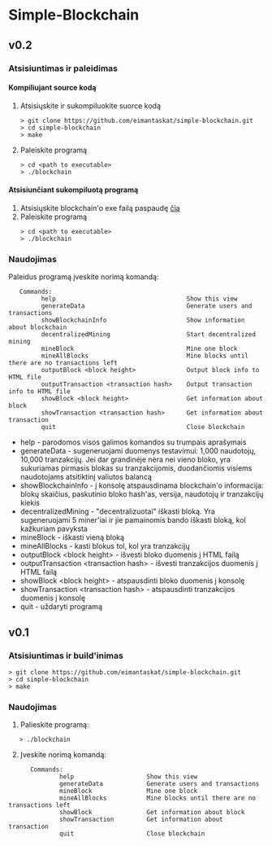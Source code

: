 # Simple-Blockchain

## v0.2

### Atsisiuntimas ir paleidimas
   #### Kompiliujant source kodą
   1. Atsisiųskite ir sukompiluokite suorce kodą
      ```console
      > git clone https://github.com/eimantaskat/simple-blockchain.git
      > cd simple-blockchain
      > make
      ```
   1. Paleiskite programą
      ```console
      > cd <path to executable>
      > ./blockchain
      ```
   #### Atsisiunčiant sukompiluotą programą
   1. Atsisiųskite blockchain'o exe failą paspaudę [čia](https://objects.githubusercontent.com/github-production-release-asset-2e65be/553382685/4e05bea3-ce77-42c0-a95d-b5d0aac36731?X-Amz-Algorithm=AWS4-HMAC-SHA256&X-Amz-Credential=AKIAIWNJYAX4CSVEH53A%2F20221102%2Fus-east-1%2Fs3%2Faws4_request&X-Amz-Date=20221102T113802Z&X-Amz-Expires=300&X-Amz-Signature=0296e53b08170507331190ee075210437a882ad10ea736ec3b2ebba84cefa2f6&X-Amz-SignedHeaders=host&actor_id=80033246&key_id=0&repo_id=553382685&response-content-disposition=attachment%3B%20filename%3Dblockchain.exe&response-content-type=application%2Foctet-stream)
   1. Paleiskite programą
      ```console
      > cd <path to executable>
      > ./blockchain
      ```

### Naudojimas
   Paleidus programą įveskite norimą komandą:
   ```console
      Commands:
            help                                    Show this view
            generateData                            Generate users and transactions
            showBlockchainInfo                      Show information about blockchain
            decentralizedMining                     Start decentralized mining
            mineBlock                               Mine one block
            mineAllBlocks                           Mine blocks until there are no transactions left
            outputBlock <block height>              Output block info to HTML file
            outputTransaction <transaction hash>    Output transaction info to HTML file
            showBlock <block height>                Get information about block
            showTransaction <transaction hash>      Get information about transaction
            quit                                    Close blockchain
   ```

   * help - parodomos visos galimos komandos su trumpais aprašymais
   * generateData - sugeneruojami duomenys testavimui: 1,000 naudotojų, 10,000 tranzakcijų. Jei dar grandinėje nėra nei vieno bloko, yra sukuriamas pirmasis blokas su tranzakcijomis, duodančiomis visiems naudotojams atsitiktinį valiutos balancą
   * showBlockchainInfo - į konsolę atspausdinama blockchain'o informacija: blokų skaičius, paskutinio bloko hash'as, versija, naudotojų ir tranzakcijų kiekis
   * decentralizedMining - "decentralizuotai" iškasti bloką. Yra sugeneruojami 5 miner'iai ir jie pamainomis bando iškasti bloką, kol kažkuriam pavyksta
   * mineBlock - iškasti vieną bloką
   * mineAllBlocks - kasti blokus tol, kol yra tranzakcijų
   * outputBlock \<block height> - išvesti bloko duomenis į HTML failą
   * outputTransaction \<transaction hash> - išvesti tranzakcijos duomenis į HTML failą
   * showBlock \<block height> - atspausdinti bloko duomenis į konsolę
   * showTransaction \<transaction hash> - atspausdinti tranzakcijos duomenis į konsolę
   * quit - uždaryti programą

## v0.1

### Atsisiuntimas ir build'inimas
   ```console
   > git clone https://github.com/eimantaskat/simple-blockchain.git
   > cd simple-blockchain
   > make
   ```

### Naudojimas
1. Palieskite programą:
```console
   > ./blockchain
```
2. Įveskite norimą komandą:  
```console
      Commands:
              help                    Show this view
              generateData            Generate users and transactions
              mineBlock               Mine one block
              mineAllBlocks           Mine blocks until there are no transactions left
              showBlock               Get information about block
              showTransaction         Get information about transaction
              quit                    Close blockchain
```